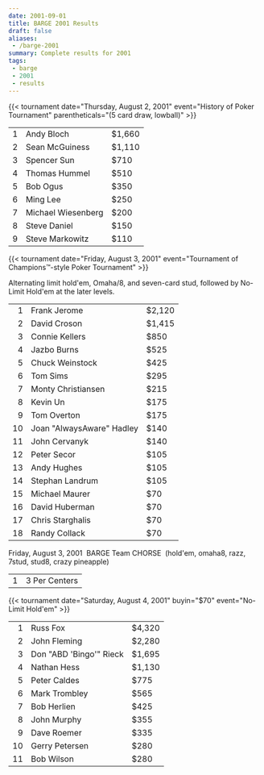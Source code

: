 ```yaml
---
date: 2001-09-01
title: BARGE 2001 Results
draft: false
aliases:
 - /barge-2001
summary: Complete results for 2001
tags:
 - barge
 - 2001
 - results
---
```


{{< tournament
    date="Thursday, August 2, 2001"
    event="History of Poker Tournament"
    parentheticals="(5 card draw, lowball)" >}}

|   |                    |        |
|--:|--------------------|--------|
| 1 | Andy Bloch         | $1,660 |
| 2 | Sean McGuiness     | $1,110 |
| 3 | Spencer Sun        | $710   |
| 4 | Thomas Hummel      | $510   |
| 5 | Bob Ogus           | $350   |
| 6 | Ming Lee           | $250   |
| 7 | Michael Wiesenberg | $200   |
| 8 | Steve Daniel       | $150   |
| 9 | Steve Markowitz    | $110   |

{{< tournament
    date="Friday, August 3, 2001"
    event="Tournament of Champions&trade;-style Poker Tournament" >}}

Alternating limit hold'em, Omaha/8, and seven-card stud, followed by No-Limit
Hold'em at the later levels.

|    |                                     |        |
|---:|-------------------------------------|--------|
|  1 | Frank Jerome                        | $2,120 |
|  2 | David Croson                        | $1,415 |
|  3 | Connie Kellers                      | $850   |
|  4 | Jazbo Burns                         | $525   |
|  5 | Chuck Weinstock                     | $425   |
|  6 | Tom Sims                            | $295   |
|  7 | Monty Christiansen                  | $215   |
|  8 | Kevin Un                            | $175   |
|  9 | Tom Overton                         | $175   |
| 10 | Joan &quot;AlwaysAware&quot; Hadley | $140   |
| 11 | John Cervanyk                       | $140   |
| 12 | Peter Secor                         | $105   |
| 13 | Andy Hughes                         | $105   |
| 14 | Stephan Landrum                     | $105   |
| 15 | Michael Maurer                      | $70    |
| 16 | David Huberman                      | $70    |
| 17 | Chris Starghalis                    | $70    |
| 18 | Randy Collack                       | $70    |


Friday, August 3, 2001
&nbsp;BARGE Team CHORSE
&nbsp;(hold'em, omaha8, razz, 7stud, stud8, crazy pineapple)

|   |               |
|--:|---------------|
| 1 | 3 Per Centers |


{{< tournament
    date="Saturday, August 4, 2001"
    buyin="$70" 
    event="No-Limit Hold'em" >}}

|    |                                   |        |
|---:|-----------------------------------|--------|
|  1 | Russ Fox                          | $4,320 |
|  2 | John Fleming                      | $2,280 |
|  3 | Don &quot;ABD 'Bingo'&quot; Rieck | $1,695 |
|  4 | Nathan Hess                       | $1,130 |
|  5 | Peter Caldes                      | $775   |
|  6 | Mark Trombley                     | $565   |
|  7 | Bob Herlien                       | $425   |
|  8 | John Murphy                       | $355   |
|  9 | Dave Roemer                       | $335   |
| 10 | Gerry Petersen                    | $280   |
| 11 | Bob Wilson                        | $280   |
